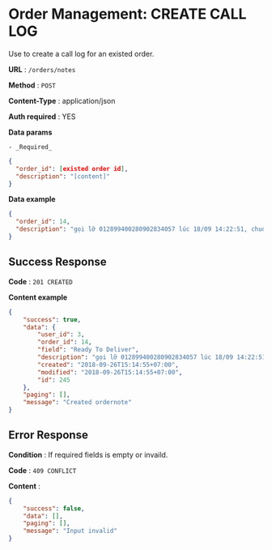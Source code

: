 # Order Management: CREATE CALL LOG

Use to create a call log for an existed order.

**URL** : `/orders/notes`

**Method** : `POST`

**Content-Type** : application/json

**Auth required** : YES

**Data params**

    - _Required_

```json
{
  "order_id": [existed order id],
  "description": "[content]"
}
```

**Data example**

```json
{
  "order_id": 14,
  "description": "gọi lỡ 012899400280902834057 lúc 18/09 14:22:51, chuông 7s"
}
```

## Success Response

**Code** : `201 CREATED`

**Content example**

```json
{
    "success": true,
    "data": {
        "user_id": 3,
        "order_id": 14,
        "field": "Ready To Deliver",
        "description": "gọi lỡ 012899400280902834057 lúc 18/09 14:22:51, chuông 7s",
        "created": "2018-09-26T15:14:55+07:00",
        "modified": "2018-09-26T15:14:55+07:00",
        "id": 245
    },
    "paging": [],
    "message": "Created ordernote"
}
```

## Error Response

**Condition** : If required fields is empty or invaild.

**Code** : `409 CONFLICT`

**Content** :

```json
{
    "success": false,
    "data": [],
    "paging": [],
    "message": "Input invalid"
}
```